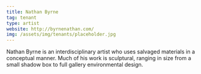 ```yaml
---
title: Nathan Byrne
tag: tenant
type: artist
website: http://byrnenathan.com/
img: /assets/img/tenants/placeholder.jpg
---
```

Nathan Byrne is an interdisciplinary artist who uses salvaged materials in a conceptual manner. Much of his work is sculptural, ranging in size from a small shadow box to full gallery environmental design.
